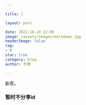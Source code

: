 ```yaml
---

title: 1

layout: post

date: 2022-10-10 22:00
image: /assets/images/markdown.jpg
headerImage: false
tag:
- 0
star: true
category: blog
author: 不倦

---
```



<div class="spoiler"><p>新奇。</p></div>

### 暂时不分享id

